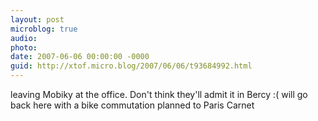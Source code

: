 ```yaml
---
layout: post
microblog: true
audio: 
photo: 
date: 2007-06-06 00:00:00 -0000
guid: http://xtof.micro.blog/2007/06/06/t93684992.html
---
```

leaving Mobiky at the office. Don't think they'll admit it in Bercy :( will go back here with a bike commutation planned to Paris Carnet
